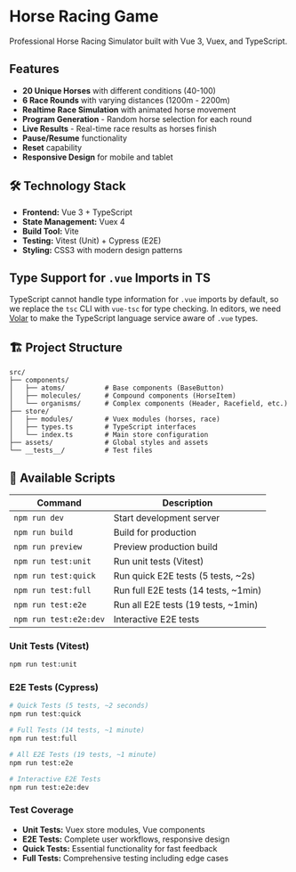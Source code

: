 # Horse Racing Game

Professional Horse Racing Simulator built with Vue 3, Vuex, and TypeScript.

## Features

- **20 Unique Horses** with different conditions (40-100)
- **6 Race Rounds** with varying distances (1200m - 2200m)
- **Realtime Race Simulation** with animated horse movement
- **Program Generation** - Random horse selection for each round
- **Live Results** - Real-time race results as horses finish
- **Pause/Resume** functionality
- **Reset** capability
- **Responsive Design** for mobile and tablet

## 🛠️ Technology Stack

- **Frontend:** Vue 3 + TypeScript
- **State Management:** Vuex 4
- **Build Tool:** Vite
- **Testing:** Vitest (Unit) + Cypress (E2E)
- **Styling:** CSS3 with modern design patterns

## Type Support for `.vue` Imports in TS

TypeScript cannot handle type information for `.vue` imports by default, so we replace the `tsc` CLI with `vue-tsc` for type checking. In editors, we need [Volar](https://marketplace.visualstudio.com/items?itemName=Vue.volar) to make the TypeScript language service aware of `.vue` types.

## 🏗️ Project Structure

```
src/
├── components/
│   ├── atoms/          # Base components (BaseButton)
│   ├── molecules/      # Compound components (HorseItem)
│   └── organisms/      # Complex components (Header, Racefield, etc.)
├── store/
│   ├── modules/        # Vuex modules (horses, race)
│   ├── types.ts        # TypeScript interfaces
│   └── index.ts        # Main store configuration
├── assets/             # Global styles and assets
└── __tests__/          # Test files
```

## 🎯 Available Scripts

| Command                | Description                          |
| ---------------------- | ------------------------------------ |
| `npm run dev`          | Start development server             |
| `npm run build`        | Build for production                 |
| `npm run preview`      | Preview production build             |
| `npm run test:unit`    | Run unit tests (Vitest)              |
| `npm run test:quick`   | Run quick E2E tests (5 tests, ~2s)   |
| `npm run test:full`    | Run full E2E tests (14 tests, ~1min) |
| `npm run test:e2e`     | Run all E2E tests (19 tests, ~1min)  |
| `npm run test:e2e:dev` | Interactive E2E tests                |

### Unit Tests (Vitest)

```sh
npm run test:unit
```

### E2E Tests (Cypress)

```sh
# Quick Tests (5 tests, ~2 seconds)
npm run test:quick

# Full Tests (14 tests, ~1 minute)
npm run test:full

# All E2E Tests (19 tests, ~1 minute)
npm run test:e2e

# Interactive E2E Tests
npm run test:e2e:dev
```

### Test Coverage

- **Unit Tests:** Vuex store modules, Vue components
- **E2E Tests:** Complete user workflows, responsive design
- **Quick Tests:** Essential functionality for fast feedback
- **Full Tests:** Comprehensive testing including edge cases

